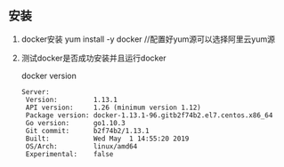 ## 安装
1. docker安装
yum install -y docker  //配置好yum源可以选择阿里云yum源
2. 测试docker是否成功安装并且运行docker

   docker version 
   ```
   Server:
    Version:         1.13.1
    API version:     1.26 (minimum version 1.12)
    Package version: docker-1.13.1-96.gitb2f74b2.el7.centos.x86_64
    Go version:      go1.10.3
    Git commit:      b2f74b2/1.13.1
    Built:           Wed May  1 14:55:20 2019
    OS/Arch:         linux/amd64
    Experimental:    false
 ```
